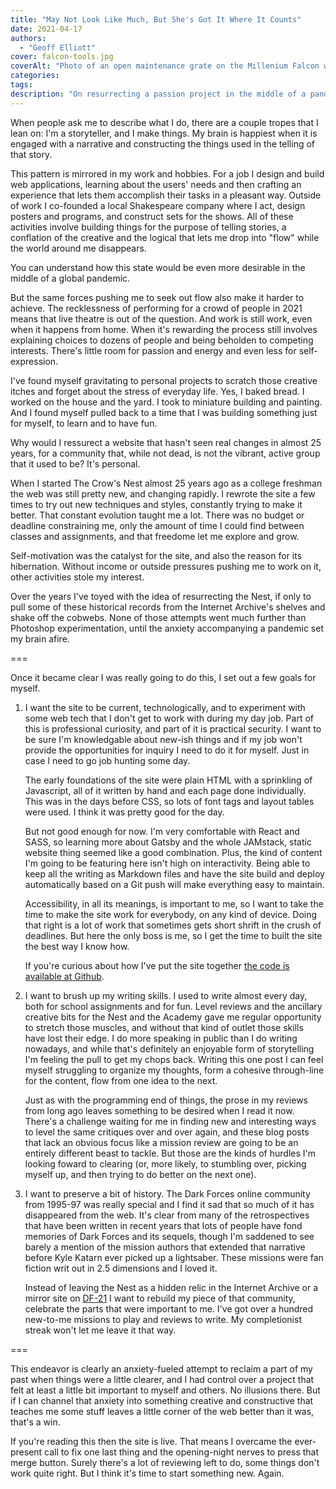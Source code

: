 ```yaml
---
title: "May Not Look Like Much, But She's Got It Where It Counts"
date: 2021-04-17
authors: 
  - "Geoff Elliott"
cover: falcon-tools.jpg
coverAlt: "Photo of an open maintenance grate on the Millenium Falcon with tools precariously perched nearby."
categories:
tags:
description: "On resurrecting a passion project in the middle of a pandemic."
---
```


When people ask me to describe what I do, there are a couple tropes that I lean on: I'm a storyteller, and I make things. My brain is happiest when it is engaged with a narrative and constructing the things used in the telling of that story. 

This pattern is mirrored in my work and hobbies. For a job I design and build web applications, learning about the users' needs and then crafting an experience that lets them accomplish their tasks in a pleasant way.  Outside of work I co-founded a local Shakespeare company where I act, design posters and programs, and construct sets for the shows. All of these activities involve building things for the purpose of telling stories, a conflation of the creative and the logical that lets me drop into "flow" while the world around me disappears.

You can understand how this state would be even more desirable in the middle of a global pandemic.

But the same forces pushing me to seek out flow also make it harder to achieve. The recklessness of performing for a crowd of people in 2021 means that live theatre is out of the question. And work is still work, even when it happens from home. When it's rewarding the process still involves explaining choices to dozens of people and being beholden to competing interests. There's little room for passion and energy and even less for self-expression.

I've found myself gravitating to personal projects to scratch those creative itches and forget about the stress of everyday life. Yes, I baked bread. I worked on the house and the yard. I took to miniature building and painting. And I found myself pulled back to a time that I was building something just for myself, to learn and to have fun.

Why would I ressurect a website that hasn't seen real changes in almost 25 years, for a community that, while not dead, is not the vibrant, active group that it used to be? It's personal.

When I started The Crow's Nest almost 25 years ago as a college freshman the web was still pretty new, and changing rapidly. I rewrote the site a few times to try out new techniques and styles, constantly trying to make it better. That constant evolution taught me a lot. There was no budget or deadline constraining me, only the amount of time I could find between classes and assignments, and that freedome let me explore and grow.

Self-motivation was the catalyst for the site, and also the reason for its hibernation. Without income or outside pressures pushing me to work on it, other activities stole my interest.

Over the years I've toyed with the idea of resurrecting the Nest, if only to pull some of these historical records from the Internet Archive's shelves and shake off the cobwebs. None of those attempts went much further than Photoshop experimentation, until the anxiety accompanying a pandemic set my brain afire.

===

Once it became clear I was really going to do this, I set out a few goals for myself.

1. I want the site to be current, technologically, and to experiment with some web tech that I don't get to work with during my day job. Part of this is professional curiosity, and part of it is practical security. I want to be sure I'm knowledgable about new-ish things and if my job won't provide the opportunities for inquiry I need to do it for myself. Just in case I need to go job hunting some day.

    The early foundations of the site were plain HTML with a sprinkling of Javascript, all of it written by hand and each page done individually. This was in the days before CSS, so lots of font tags and layout tables were used. I think it was pretty good for the day.

    But not good enough for now. I'm very comfortable with React and SASS, so learning more about Gatsby and the whole JAMstack, static website thing seemed like a good combination. Plus, the kind of content I'm going to be featuring here isn't high on interactivity. Being able to keep all the writing as Markdown files and have the site build and deploy automatically based on a Git push will make everything easy to maintain.

    Accessibility, in all its meanings, is important to me, so I want to take the time to make the site work for everybody, on any kind of device. Doing that right is a lot of work that sometimes gets short shrift in the crush of deadlines. But here the only boss is me, so I get the time to built the site the best way I know how.

    If you're curious about how I've put the site together [the code is available at Github](https://github.com/godfrei/crows-nest).

2. I want to brush up my writing skills. I used to write almost every day, both for school assignments and for fun. Level reviews and the ancillary creative bits for the Nest and the Academy gave me regular opportunity to stretch those muscles, and without that kind of outlet those skills have lost their edge. I do more speaking in public than I do writing nowadays, and while that's definitely an enjoyable form of storytelling I'm feeling the pull to get my chops back. Writing this one post I can feel myself struggling to organize my thoughts, form a cohesive through-line for the content, flow from one idea to the next. 

    Just as with the programming end of things, the prose in my reviews from long ago leaves something to be desired when I read it now. There's a challenge waiting for me in finding new and interesting ways to level the same critiques over and over again, and these blog posts that lack an obvious focus like a mission review are going to be an entirely different beast to tackle. But those are the kinds of hurdles I'm looking foward to clearing (or, more likely, to stumbling over, picking myself up, and then trying to do better on the next one).

3. I want to preserve a bit of history. The Dark Forces online community from 1995-97 was really special and I find it sad that so much of it has disappeared from the web. It's clear from many of the retrospectives that have been written in recent years that lots of people have fond memories of Dark Forces and its sequels, though I'm saddened to see barely a mention of the mission authors that extended that narrative before Kyle Katarn ever picked up a lightsaber. These missions were fan fiction writ out in 2.5 dimensions and I loved it.

    Instead of leaving the Nest as a hidden relic in the Internet Archive or a mirror site on [DF-21](https://df-21.net/) I want to rebuild my piece of that community, celebrate the parts that were important to me. I've got over a hundred new-to-me missions to play and reviews to write. My completionist streak won't let me leave it that way.

===

This endeavor is clearly an anxiety-fueled attempt to reclaim a part of my past when things were a little clearer, and I had control over a project that felt at least a little bit important to myself and others. No illusions there. But if I can channel that anxiety into something creative and constructive that teaches me some stuff leaves a little corner of the web better than it was, that's a win.

If you're reading this then the site is live. That means I overcame the ever-present call to fix one last thing and the opening-night nerves to press that merge button. Surely there's a lot of reviewing left to do, some things don't work quite right. But I think it's time to start something new. Again.